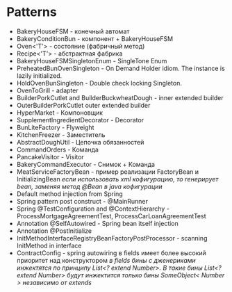 # Patterns
* BakeryHouseFSM - конечный автомат
* BakeryConditionBun - компонент + BakeryHouseFSM
* Oven<'T'> - состояние (фабричный метод)
* Recipe<'T'> - абстрактная фабрика
* BakeryHouseFSMSingletonEnum - SingleTone Enum
* PreheatedBunOvenSingleton - On Demand Holder idiom. The instance is lazily initialized.
* HoldOvenBunSingleton - Double check locking Singleton.
* OvenToGrill - adapter
* BuilderPorkCutlet and BuilderBuckwheatDough - inner extended builder
* OuterBuilderPorkCutlet outer extended builder
* HyperMarket - Компоновщик
* SupplementIngredientDecorator - Decorator
* BunLiteFactory - Flyweight
* KitchenFreezer - Заместитель
* AbstractDoughUtil - Цепочка обязанностей
* CommandOrders - Команда
* PancakeVisitor - Visitor
* BakeryCommandExecutor - Снимок + Команда
* MeatServiceFactoryBean - пример реализации FactoryBean и InitializingBean
   *если использовать xml кофигурацию, то генерирует bean, заменяя метод @Bean в java кофигурации*
* Default method injection from Spring
* Spring pattern post construct - @MainRunner
* Spring @TestConfiguration and @ContextHierarchy - ProcessMortgageAgreementTest, ProcessCarLoanAgreementTest
* Annotation @SelfAutowired - Spring  bean itself injection 
* Annotation @PostInitialize
* InitMethodInterfaceRegistryBeanFactoryPostProcessor - scanning InitMethod in interface 
* ContractConfig - spring autowiring в fields имеет более высокий приоритет над конструктором 
   </n> *в fields бины с дженериками инжектятся по принципу List<? extend Number>. В такие бины </n>
   List<? extend Number> будут инжектится только бины SomeObject< Number > независимо от extends* 